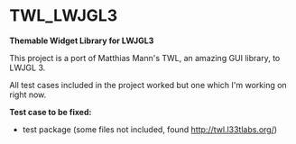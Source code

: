 # TWL_LWJGL3
<b>Themable Widget Library for LWJGL3</b>

This project is a port of Matthias Mann's TWL, an amazing GUI library, to LWJGL 3.

All test cases included in the project worked but one which I'm working on right now.

<b>Test case to be fixed:</b>
- test package (some files not included, found http://twl.l33tlabs.org/) 
